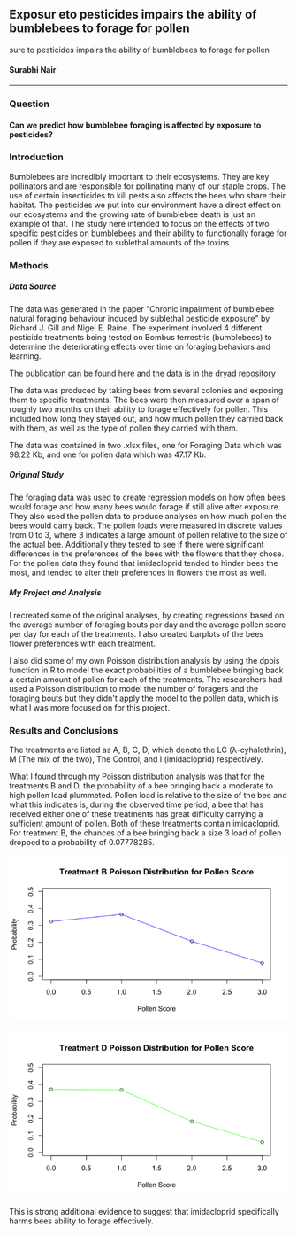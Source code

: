 ## Exposur eto pesticides impairs the ability of bumblebees to forage for pollen
sure to pesticides impairs the ability of bumblebees to forage for pollen

#### Surabhi Nair
----------
### Question
#### Can we predict how bumblebee foraging is affected by exposure to pesticides? 

### Introduction
Bumblebees are incredibly important to their ecosystems. They are key pollinators and are responsible for pollinating many of our staple crops. The use of certain insecticides to kill pests also affects the bees who share their habitat. 
The pesticides we put into our environment have a direct effect on our ecosystems and the growing rate of bumblebee death is just an example of that. The study here intended to focus on the effects of two specific pesticides on bumblebees and their ability to functionally forage for pollen if they are exposed to sublethal amounts of the toxins.

### Methods
##### Data Source
The data was generated in the paper "Chronic impairment of bumblebee natural foraging behaviour induced by sublethal pesticide exposure" by Richard J. Gill and Nigel E. Raine. The experiment involved 4 different pesticide treatments being tested on Bombus terrestris (bumblebees) to determine the deteriorating effects over time on foraging behaviors and learning. 

The [publication can be found here](http://onlinelibrary.wiley.com/doi/10.1111/1365-2435.12292/full) and the data is in [the dryad repository](http://datadryad.org/resource/doi:10.5061/dryad.kv558)

The data was produced by taking bees from several colonies and exposing them to specific treatments. The bees were then measured over a span of roughly two months on their ability to forage effectively for pollen. This included how long they stayed out, and how much pollen they carried back with them, as well as the type of pollen they carried with them. 

The data was contained in two .xlsx files, one for Foraging Data which was 98.22 Kb, and one for pollen data which was 47.17 Kb. 

##### Original Study
The foraging data was used to create regression models on how often bees would forage and how many bees would forage if still alive after exposure. They also used the pollen data to produce analyses on how much pollen the bees would carry back. The pollen loads were measured in discrete values from 0 to 3, where 3 indicates a large amount of pollen relative to the size of the actual bee. Additionally they tested to see if there were significant differences in the preferences of the bees with the flowers that they chose. For the pollen data they found that imidacloprid tended to hinder bees the most, and tended to alter their preferences in flowers the most as well. 

##### My Project and Analysis 
I recreated some of the original analyses, by creating regressions based on the average number of foraging bouts per day and the average pollen score per day for each of the treatments. I also created barplots of the bees flower preferences with each treatment. 

I also did some of my own Poisson distribution analysis by using the dpois function in R to model the exact probabilities of a bumblebee bringing back a certain amount of pollen for each of the treatments.  The researchers had used a Poisson distribution to model the number of foragers and the foraging bouts but they didn't apply the model to the pollen data, which is what I was more focused on for this project. 

### Results and Conclusions
The treatments are listed as A, B, C, D, which denote the LC (λ-cyhalothrin), M (The mix of the two), The Control, and I (imidacloprid) respectively. 

What I found through my Poisson distribution analysis was that for the treatments B and D, the probability of a bee bringing back a moderate to high pollen load plummeted. Pollen load is relative to the size of the bee and what this indicates is, during the observed time period, a bee that has received either one of these treatments has great difficulty carrying a sufficient amount of pollen. Both of these treatments contain imidacloprid. For treatment B, the chances of a bee bringing back a size 3 load of pollen dropped to a probability of 0.07778285. 


![B Poisson Values](https://github.com/SubiNair/CompBioLabsAndAssigments/blob/master/Assignment11/BPoisson.png "B Poisson Values")

![D Poisson Values](https://github.com/SubiNair/CompBioLabsAndAssigments/blob/master/Assignment11/DPoisson.png "D Poisson Values")

This is strong additional evidence to suggest that imidacloprid specifically harms bees ability to forage effectively. 
